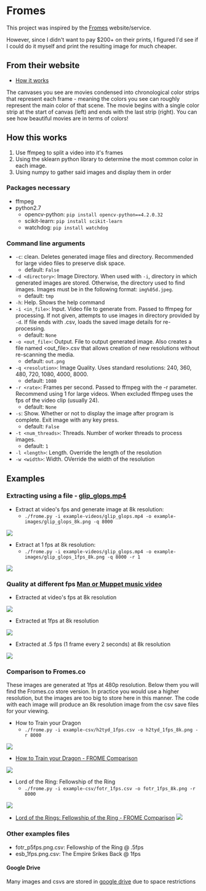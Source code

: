 # Fromes
This project was inspired by the [Fromes](https://www.frome.co/) website/service.

However, since I didn't want to pay $200+ on their prints, I figured I'd see if I could do it myself and print the resulting image for much cheaper.

## From their website
- [How it works](https://www.frome.co/pages/how-it-works)

The canvases you see are movies condensed into chronological color strips that represent each frame - 
meaning the colors you see can roughly represent the main color of that scene. 
The movie begins with a single color strip at the start of canvas (left) and ends with the last 
strip (right). You can see how beautiful movies are in terms of colors!


## How this works
1. Use ffmpeg to split a video into it's frames
2. Using the sklearn python library to determine the most common color in each image.
3. Using numpy to gather said images and display them in order

### Packages necessary
- ffmpeg
- python2.7
	- opencv-python: `pip install opencv-python==4.2.0.32`
	- scikit-learn: `pip install scikit-learn`
	- watchdog: `pip install watchdog`

### Command line arguments
- `-c`: clean. Deletes generated image files and directory. Recommended for large video files to preserve disk space.
	- default: `False`
- `-d <directory>`: Image Directory. When used with `-i`, directory in which generated images are stored. Otherwise, the directory used to find images. Images must be in the following format: `img%05d.jpeg`.
	- default: `tmp`
- `-h`: Help. Shows the help command
- `-i <in_file>`: Input. Video file to generate from. Passed to ffmpeg for processing. If not given, attempts to use images in directory provided by `-d`. If file ends with .csv, loads the saved image details for re-processing.
	- default: `None`
- `-o <out_file>`: Output. File to output generated image. Also creates a file named <out_file>.csv that allows creation of new resolutions without re-scanning the media.
	- default: `out.png`
- `-q <resolution>`: Image Quality. Uses standard resolutions: 240, 360, 480, 720, 1080, 4000, 8000.
	- default: `1080`
- `-r <rate>`: Frames per second. Passed to ffmpeg with the -r parameter. Recommend using 1 for large videos. When excluded ffmpeg uses the fps of the video clip (usually 24).
	- default: `None`
- `-s`: Show. Whether or not to display the image after program is complete. Exit image with any key press.
	- default: `False`
- `-t <num_threads>`: Threads. Number of worker threads to process images. 
	- default: `1`
- `-l <length>`: Length. Override the length of the resolution
- `-w <width>`: Width. OVerride the width of the resolution

## Examples

### Extracting using a file - [glip_glops.mp4](example-videos/glip_glops.mp4)
- Extract at video's fps and generate image at 8k resolution:
	-  `./frome.py -i example-videos/glip_glops.mp4 -o example-images/glip_glops_8k.png -q 8000`

![](example-images/glip_glops_8k.png)

- Extract at 1 fps at 8k resolution: 
	- `./frome.py -i example-videos/glip_glops.mp4 -o example-images/glip_glops_1fps_8k.png -q 8000 -r 1`

![](example-images/glip_glops_1fps_8k.png)

### Quality at different fps [Man or Muppet music video](https://www.youtube.com/watch?v=cRTjksM3YAs)
- Extracted at video's fps at 8k resolution

![](example-images/muppet_8k.png)

- Extracted at 1fps at 8k resolution

![](example-images/muppet_1fps.png)


- Extracted at .5 fps (1 frame every 2 seconds) at 8k resolution

![](example-images/muppet_p5fps.png)

### Comparison to Fromes.co
These images are generated at 1fps at 480p resolution. Below them you will find the Fromes.co store version.
In practice you would use a higher resolution, but the images are too big to store here in this manner.
The code with each image will produce an 8k resolution image from the csv save files for your viewing.

- How to Train your Dragon
	- `./frome.py -i example-csv/h2tyd_1fps.csv -o h2tyd_1fps_8k.png -r 8000`

![](example-images/h2tyd_1fps_480.png)

- [How to Train your Dragon - FROME Comparison](https://www.frome.co/products/how-to-train-your-dragon)

![](example-images/h2tyd_compare.jpg)

- Lord of the Ring: Fellowship of the Ring
	- `./frome.py -i example-csv/fotr_1fps.csv -o fotr_1fps_8k.png -r 8000`

![](example-images/fotr_1fps_480.png)

- [Lord of the Rings: Fellowship of the Ring - FROME Comparison](https://www.frome.co/products/the-lord-of-the-rings-tfotr)
![](example-images/fotr_compare.jpg)

### Other examples files
- fotr_p5fps.png.csv: Fellowship of the Ring @ .5fps
- esb_1fps.png.csv: The Empire Srikes Back @ 1fps

#### Google Drive
Many images and csvs are stored in [google drive](https://drive.google.com/drive/folders/1Iu0MIg0koF0Oe830k3Faq0dCsUtdG5EL?usp=sharing) due to space restrictions

